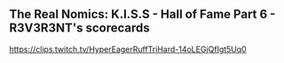 ## The Real Nomics: K.I.S.S - Hall of Fame Part 6 - R3V3R3NT's scorecards
https://clips.twitch.tv/HyperEagerRuffTriHard-14oLEGjQfIgt5Uq0
